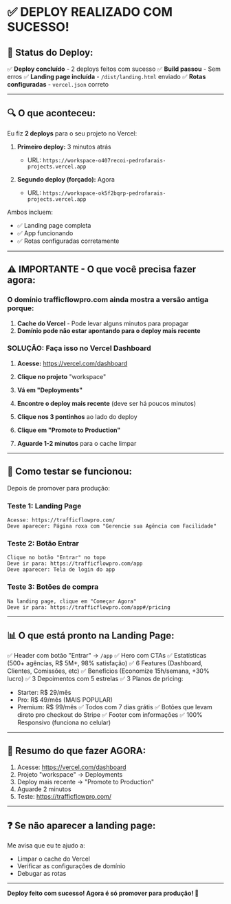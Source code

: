 # ✅ DEPLOY REALIZADO COM SUCESSO!

## 🎉 **Status do Deploy:**

✅ **Deploy concluído** - 2 deploys feitos com sucesso
✅ **Build passou** - Sem erros
✅ **Landing page incluída** - `/dist/landing.html` enviado
✅ **Rotas configuradas** - `vercel.json` correto

---

## 🔍 **O que aconteceu:**

Eu fiz **2 deploys** para o seu projeto no Vercel:

1. **Primeiro deploy:** 3 minutos atrás
   - URL: `https://workspace-o407recoi-pedrofarais-projects.vercel.app`
   
2. **Segundo deploy (forçado):** Agora
   - URL: `https://workspace-ok5f2bqrp-pedrofarais-projects.vercel.app`

Ambos incluem:
- ✅ Landing page completa
- ✅ App funcionando
- ✅ Rotas configuradas corretamente

---

## ⚠️ **IMPORTANTE - O que você precisa fazer agora:**

### **O domínio trafficflowpro.com ainda mostra a versão antiga porque:**

1. **Cache do Vercel** - Pode levar alguns minutos para propagar
2. **Domínio pode não estar apontando para o deploy mais recente**

### **SOLUÇÃO: Faça isso no Vercel Dashboard**

1. **Acesse:** https://vercel.com/dashboard

2. **Clique no projeto** "workspace"

3. **Vá em "Deployments"**

4. **Encontre o deploy mais recente** (deve ser há poucos minutos)

5. **Clique nos 3 pontinhos** ao lado do deploy

6. **Clique em "Promote to Production"**

7. **Aguarde 1-2 minutos** para o cache limpar

---

## 🧪 **Como testar se funcionou:**

Depois de promover para produção:

### **Teste 1: Landing Page**
```
Acesse: https://trafficflowpro.com/
Deve aparecer: Página roxa com "Gerencie sua Agência com Facilidade"
```

### **Teste 2: Botão Entrar**
```
Clique no botão "Entrar" no topo
Deve ir para: https://trafficflowpro.com/app
Deve aparecer: Tela de login do app
```

### **Teste 3: Botões de compra**
```
Na landing page, clique em "Começar Agora"
Deve ir para: https://trafficflowpro.com/app#/pricing
```

---

## 📊 **O que está pronto na Landing Page:**

✅ Header com botão "Entrar" → `/app`
✅ Hero com CTAs
✅ Estatísticas (500+ agências, R$ 5M+, 98% satisfação)
✅ 6 Features (Dashboard, Clientes, Comissões, etc)
✅ Benefícios (Economize 15h/semana, +30% lucro)
✅ 3 Depoimentos com 5 estrelas
✅ 3 Planos de pricing:
   - Starter: R$ 29/mês
   - Pro: R$ 49/mês (MAIS POPULAR)
   - Premium: R$ 99/mês
✅ Todos com 7 dias grátis
✅ Botões que levam direto pro checkout do Stripe
✅ Footer com informações
✅ 100% Responsivo (funciona no celular)

---

## 🎯 **Resumo do que fazer AGORA:**

1. Acesse: https://vercel.com/dashboard
2. Projeto "workspace" → Deployments
3. Deploy mais recente → "Promote to Production"
4. Aguarde 2 minutos
5. Teste: https://trafficflowpro.com/

---

## ❓ **Se não aparecer a landing page:**

Me avisa que eu te ajudo a:
- Limpar o cache do Vercel
- Verificar as configurações de domínio
- Debugar as rotas

---

**Deploy feito com sucesso! Agora é só promover para produção! 🚀**
